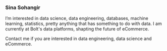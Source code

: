 ### Sina Sohangir
I’m interested in data science, data engineering, databases, machine learning, statistics, pretty anything that has something to do with data. I am currently at Bolt's data platforms, shapting the future of eCommerce. 

Contact me if you are interested in data engineering, data science and eCommerce.
